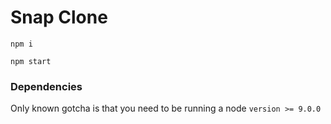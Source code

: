 # Snap Clone

`npm i`

`npm start`

### Dependencies

Only known gotcha is that you need to be running a node `version >= 9.0.0`
